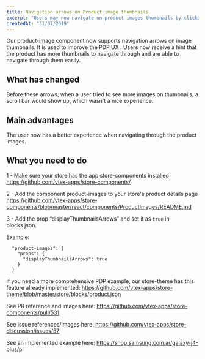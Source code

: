 ```yaml
---
title: Navigation arrows on Product image thumbnails 
excerpt: "Users may now navigate on product images thumbnails by clicking on arrows"
createdAt: "31/07/2019"
---
```


Our product-image component now supports navigation arrows on image thumbnails. It is used to improve the PDP UX . Users now receive a hint that the product has more thumbnails to navigate through and are able to navigate through them easily.

## What has changed

Before these arrows, when a user tried to see more images on thumbnails, a scroll bar would show up, which wasn't a nice experience.

## Main advantages

The user now has a better experience when navigating through the product images.

## What you need to do

1 - Make sure your store has the app store-components installed https://github.com/vtex-apps/store-components/

2 - Add the component product-images to your store's product details page https://github.com/vtex-apps/store-components/blob/master/react/components/ProductImages/README.md

3 - Add the prop “displayThumbnailsArrows” and set it as `true` in  blocks.json. 

Example:

```
  "product-images": {
    "props": {
      "displayThumbnailsArrows": true
    }
  }
```

If you need a more comprehensive PDP example, our store-theme has this feature already implemented:
https://github.com/vtex-apps/store-theme/blob/master/store/blocks/product.json

See PR reference and images here: https://github.com/vtex-apps/store-components/pull/531

See issue references/images here: https://github.com/vtex-apps/store-discussion/issues/57

See an implemented example here: https://shop.samsung.com.ar/galaxy-j4-plus/p
